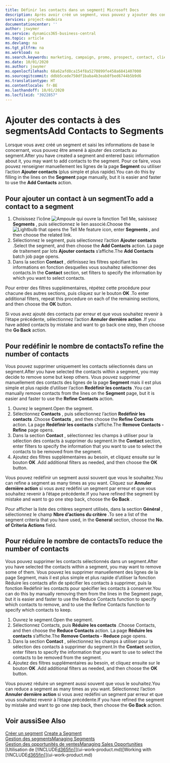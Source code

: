 ```yaml
---
title: Définir les contacts dans un segment| Microsoft Docs
description: Après avoir créé un segment, vous pouvez y ajouter des contacts, par exemple, dans le cadre d’une campagne marketing visant des clients particuliers.
services: project-madeira
documentationcenter: ''
author: jswymer
ms.service: dynamics365-business-central
ms.topic: article
ms.devlang: na
ms.tgt_pltfrm: na
ms.workload: na
ms.search.keywords: marketing, campaign, promo, prospect, contact, client, customer
ms.date: 10/01/2020
ms.author: jswymer
ms.openlocfilehash: 68a62afd8ca154f8a5270899fe458a6841407000
ms.sourcegitcommit: ddbb5cede750df1baba4b3eab8fbed6744b5b9d6
ms.translationtype: HT
ms.contentlocale: fr-BE
ms.lasthandoff: 10/01/2020
ms.locfileid: "3922857"
---
```

# <a name="add-contacts-to-segments"></a><span data-ttu-id="811f6-103">Ajouter des contacts à des segments</span><span class="sxs-lookup"><span data-stu-id="811f6-103">Add Contacts to Segments</span></span>
<span data-ttu-id="811f6-104">Lorsque vous avez créé un segment et saisi les informations de base le concernant, vous pouvez être amené à ajouter des contacts au segment.</span><span class="sxs-lookup"><span data-stu-id="811f6-104">After you have created a segment and entered basic information about it, you may want to add contacts to the segment.</span></span> <span data-ttu-id="811f6-105">Pour ce faire, vous pouvez renseigner manuellement les lignes de la page **Segment** ou utiliser l’action **Ajouter contacts** (plus simple et plus rapide).</span><span class="sxs-lookup"><span data-stu-id="811f6-105">You can do this by filling in the lines on the **Segment** page manually, but it is easier and faster to use the **Add Contacts** action.</span></span>

## <a name="to-add-a-contact-to-a-segment"></a><span data-ttu-id="811f6-106">Pour ajouter un contact à un segment</span><span class="sxs-lookup"><span data-stu-id="811f6-106">To add a contact to a segment</span></span>
1. <span data-ttu-id="811f6-107">Choisissez l’icône ![Ampoule qui ouvre la fonction Tell Me](media/ui-search/search_small.png "Dites-moi ce que vous voulez faire"), saisissez **Segments** , puis sélectionnez le lien associé.</span><span class="sxs-lookup"><span data-stu-id="811f6-107">Choose the ![Lightbulb that opens the Tell Me feature](media/ui-search/search_small.png "Tell me what you want to do") icon, enter **Segments** , and then choose the related link.</span></span>  
2. <span data-ttu-id="811f6-108">Sélectionnez le segment, puis sélectionnez l’action **Ajouter contacts** .</span><span class="sxs-lookup"><span data-stu-id="811f6-108">Select the segment, and then choose the **Add Contacts** action.</span></span> <span data-ttu-id="811f6-109">La page de traitement par lots **Ajouter contacts** s’affiche.</span><span class="sxs-lookup"><span data-stu-id="811f6-109">The **Add Contacts** batch job page opens.</span></span>
3. <span data-ttu-id="811f6-110">Dans la section **Contact** , définissez les filtres spécifiant les informations en fonction desquelles vous souhaitez sélectionner des contacts.</span><span class="sxs-lookup"><span data-stu-id="811f6-110">In the **Contact** section, set filters to specify the information by which you want to select contacts.</span></span>

<span data-ttu-id="811f6-111">Pour entrer des filtres supplémentaires, répétez cette procédure pour chacune des autres sections, puis cliquez sur le bouton **OK** .</span><span class="sxs-lookup"><span data-stu-id="811f6-111">To enter additional filters, repeat this procedure on each of the remaining sections, and then choose the **OK** button.</span></span>

<span data-ttu-id="811f6-112">Si vous avez ajouté des contacts par erreur et que vous souhaitez revenir à l’étape précédente, sélectionnez l’action **Annuler dernière action** .</span><span class="sxs-lookup"><span data-stu-id="811f6-112">If you have added contacts by mistake and want to go back one step, then choose the **Go Back** action.</span></span>

## <a name="to-refine-the-number-of-contacts"></a><span data-ttu-id="811f6-113">Pour redéfinir le nombre de contacts</span><span class="sxs-lookup"><span data-stu-id="811f6-113">To refine the number of contacts</span></span>
<span data-ttu-id="811f6-114">Vous pouvez supprimer uniquement les contacts sélectionnés dans un segment.</span><span class="sxs-lookup"><span data-stu-id="811f6-114">After you have selected the contacts within a segment, you may decide to remove some but keep others.</span></span> <span data-ttu-id="811f6-115">Vous pouvez supprimer manuellement des contacts des lignes de la page **Segment** mais il est plus simple et plus rapide d’utiliser l’action **Redéfinir les contacts** .</span><span class="sxs-lookup"><span data-stu-id="811f6-115">You can manually remove contacts from the lines on the **Segment** page, but it is easier and faster to use the **Refine Contacts** action.</span></span>

1. <span data-ttu-id="811f6-116">Ouvrez le segment.</span><span class="sxs-lookup"><span data-stu-id="811f6-116">Open the segment.</span></span>
2. <span data-ttu-id="811f6-117">Sélectionnez **Contacts** , puis sélectionnez l’action **Redéfinir les contacts** .</span><span class="sxs-lookup"><span data-stu-id="811f6-117">Choose **Contacts** , and then choose the **Refine Contacts** action.</span></span> <span data-ttu-id="811f6-118">La page **Redéfinir les contacts** s’affiche.</span><span class="sxs-lookup"><span data-stu-id="811f6-118">The **Remove Contacts - Refine** page opens.</span></span>
3. <span data-ttu-id="811f6-119">Dans la section **Contact** , sélectionnez les champs à utiliser pour la sélection des contacts à supprimer du segment.</span><span class="sxs-lookup"><span data-stu-id="811f6-119">In the **Contact** section, enter filters to specify the information that you want to use to select the contacts to be removed from the segment.</span></span>
4. <span data-ttu-id="811f6-120">Ajoutez des filtres supplémentaires au besoin, et cliquez ensuite sur le bouton **OK** .</span><span class="sxs-lookup"><span data-stu-id="811f6-120">Add additional filters as needed, and then choose the **OK** button.</span></span>

<span data-ttu-id="811f6-121">Vous pouvez redéfinir un segment aussi souvent que vous le souhaitez.</span><span class="sxs-lookup"><span data-stu-id="811f6-121">You can refine a segment as many times as you want.</span></span> <span data-ttu-id="811f6-122">Cliquez sur **Annuler dernière action** si vous avez redéfini un segment par erreur et que vous souhaitez revenir à l’étape précédente.</span><span class="sxs-lookup"><span data-stu-id="811f6-122">If you have refined the segment by mistake and want to go one step back, choose the **Go Back** .</span></span>

<span data-ttu-id="811f6-123">Pour afficher la liste des critères segment utilisés, dans la section **Général** , sélectionnez le champ **Nbre d’actions du critère** .</span><span class="sxs-lookup"><span data-stu-id="811f6-123">To see a list of the segment criteria that you have used, in the **General** section, choose the **No. of Criteria Actions** field.</span></span>

## <a name="to-reduce-the-number-of-contacts"></a><span data-ttu-id="811f6-124">Pour réduire le nombre de contacts</span><span class="sxs-lookup"><span data-stu-id="811f6-124">To reduce the number of contacts</span></span>
<span data-ttu-id="811f6-125">Vous pouvez supprimer les contacts sélectionnés dans un segment.</span><span class="sxs-lookup"><span data-stu-id="811f6-125">After you have selected the contacts within a segment, you may want to remove some of them.</span></span> <span data-ttu-id="811f6-126">Vous pouvez les supprimer manuellement des lignes de la page Segment, mais il est plus simple et plus rapide d’utiliser la fonction Réduire les contacts afin de spécifier les contacts à supprimer, puis la fonction Redéfinir les contacts pour spécifier les contacts à conserver.</span><span class="sxs-lookup"><span data-stu-id="811f6-126">You can do this by manually removing them from the lines in the Segment page, but it is easier and faster to use the Reduce Contacts function to specify which contacts to remove, and to use the Refine Contacts function to specify which contacts to keep.</span></span>

1. <span data-ttu-id="811f6-127">Ouvrez le segment.</span><span class="sxs-lookup"><span data-stu-id="811f6-127">Open the segment.</span></span>
2. <span data-ttu-id="811f6-128">Sélectionnez Contacts, puis **Réduire les contacts** .</span><span class="sxs-lookup"><span data-stu-id="811f6-128">Choose Contacts, and then choose the **Reduce Contacts** action.</span></span> <span data-ttu-id="811f6-129">La page **Réduire les contacts** s’affiche.</span><span class="sxs-lookup"><span data-stu-id="811f6-129">The **Remove Contacts - Reduce** page opens.</span></span>
3. <span data-ttu-id="811f6-130">Dans la section **Contact** , sélectionnez les champs à utiliser pour la sélection des contacts à supprimer du segment.</span><span class="sxs-lookup"><span data-stu-id="811f6-130">In the **Contact** section, enter filters to specify the information that you want to use to select the contacts to be removed from the segment.</span></span>
4. <span data-ttu-id="811f6-131">Ajoutez des filtres supplémentaires au besoin, et cliquez ensuite sur le bouton **OK** .</span><span class="sxs-lookup"><span data-stu-id="811f6-131">Add additional filters as needed, and then choose the **OK** button.</span></span>

<span data-ttu-id="811f6-132">Vous pouvez réduire un segment aussi souvent que vous le souhaitez.</span><span class="sxs-lookup"><span data-stu-id="811f6-132">You can reduce a segment as many times as you want.</span></span> <span data-ttu-id="811f6-133">Sélectionnez l’action **Annuler dernière action** si vous avez redéfini un segment par erreur et que vous souhaitez revenir à l’étape précédente.</span><span class="sxs-lookup"><span data-stu-id="811f6-133">If you have refined the segment by mistake and want to go one step back, then choose the **Go Back** action.</span></span>

## <a name="see-also"></a><span data-ttu-id="811f6-134">Voir aussi</span><span class="sxs-lookup"><span data-stu-id="811f6-134">See Also</span></span>
<span data-ttu-id="811f6-135">[Créer un segment](marketing-how-create-segment.md) </span><span class="sxs-lookup"><span data-stu-id="811f6-135">[Create a Segment](marketing-how-create-segment.md) </span></span>  
[<span data-ttu-id="811f6-136">Gestion des segments</span><span class="sxs-lookup"><span data-stu-id="811f6-136">Managing Segments</span></span>](marketing-segments.md)  
[<span data-ttu-id="811f6-137">Gestion des opportunités de ventes</span><span class="sxs-lookup"><span data-stu-id="811f6-137">Managing Sales Opportunities</span></span>](marketing-manage-sales-opportunities.md)  
<span data-ttu-id="811f6-138">[Utilisation de [!INCLUDE[d365fin](includes/d365fin_md.md)]](ui-work-product.md)</span><span class="sxs-lookup"><span data-stu-id="811f6-138">[Working with [!INCLUDE[d365fin](includes/d365fin_md.md)]](ui-work-product.md)</span></span>  
